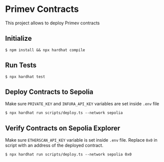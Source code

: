 # Primev Contracts

This project allows to deploy Primev contracts

## Initialize

```
$ npm install && npx hardhat compile
```

## Run Tests

```
$ npx hardhat test
```

## Deploy Contracts to Sepolia

Make sure `PRIVATE_KEY` and `INFURA_API_KEY` variables are set inside `.env` file

```
$ npx hardhat run scripts/deploy.ts --network sepolia
```

## Verify Contracts on Sepolia Explorer

Make sure `ETHERSCAN_API_KEY` variable is set inside `.env` file. Replace `0x0` in script with an address of the deployed contract.

```
$ npx hardhat run scripts/deploy.ts --network sepolia 0x0
```
